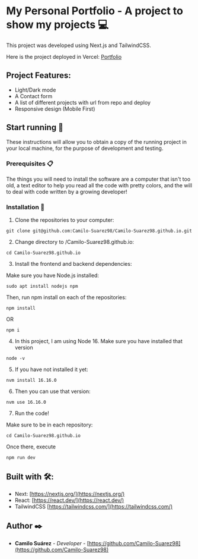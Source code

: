 # My Personal Portfolio - A project to show my projects 💻

This project was developed using Next.js and TailwindCSS.

Here is the project deployed in Vercel: [Portfolio](https://camilo-suarez-dev.vercel.app/)

## Project Features:
- Light/Dark mode
- A Contact form
- A list of different projects with url from repo and deploy
- Responsive design (Mobile First)

## Start running 🚀

These instructions will allow you to obtain a copy of the running project in your local machine, for the purpose of development and testing.

### Prerequisites 📋

The things you will need to install the software are a computer that isn't too old, a text editor to help you read all the code with pretty colors, and the will to deal with code written by a growing developer!

### Installation 🔧

1. Clone the repositories to your computer:
```
git clone git@github.com:Camilo-Suarez98/Camilo-Suarez98.github.io.git

```

2. Change directory to /Camilo-Suarez98.github.io:
```
cd Camilo-Suarez98.github.io
```

3. Install the frontend and backend dependencies:

Make sure you have Node.js installed:
```
sudo apt install nodejs npm
```

Then, run npm install on each of the repositories:
```
npm install
```
OR
```
npm i
```

4. In this project, I am using Node 16.
Make sure you have installed that version
```
node -v
```

5. If you have not installed it yet:
```
nvm install 16.16.0
```

6. Then you can use that version:
```
nvm use 16.16.0
```

7. Run the code!

Make sure to be in each repository:
```
cd Camilo-Suarez98.github.io
```

Once there, execute
```
npm run dev
```

## Built with 🛠️:

- Next: [https://nextjs.org/](https://nextjs.org/)
- React: [https://react.dev/](https://react.dev/)
- TailwindCSS [https://tailwindcss.com/](https://tailwindcss.com/)

## Author ✒️

- **Camilo Suárez** - _Developer_ - [https://github.com/Camilo-Suarez98](https://github.com/Camilo-Suarez98)
